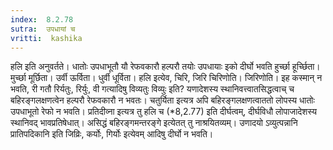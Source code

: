 ```yaml
---
index:  8.2.78
sutra:  उपधायां च
vritti:  kashika 
---
```


हलि इति अनुवर्तते। धातोः उपधाभूतौ यौ रेफवकारौ हल्परौ तयोः उपधायाः इको दीर्घो भवति हुर्च्छा हूर्च्छिता। मुर्च्छा मूर्छिता। उर्वी ऊर्विता। धुर्वी धूर्विता। हलि इत्येव, चिरि, जिरि चिरिणोति। जिरिणोति। इह कस्मान् न भवति, री गतौ रिर्यतुः, रिर्युः, वी गत्यादिषु विव्यतुः विव्युः इति? यणादेशस्य स्थानिवत्त्वातसिद्धत्वाच् च बहिरङ्गलक्षणत्वेन हल्परौ रेफवकारौ न भवतः। चतुर्यिता इत्यत्र अपि बहिरङ्गलक्षणत्वाततो लोपस्य धातोः उपधाभूतो रेफो न भवति। प्रतिदीव्ना इत्यत्र तु हलि च (*8,2.77) इति दीर्घत्वम्, दीर्घविधौ लोपाजादेशस्य स्थानिवद् भावप्रतिषेधात्। असिद्धं बहिरङ्गमन्तरङ्गे इत्येतत् तु नाश्रयितव्यम्। उणादयो ऽव्युत्पन्नानि प्रातिपदिकानि इति जिव्रिः, कर्योः, गिर्योः इत्येवम् आदिषु दीर्घो न भवति।

